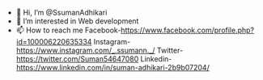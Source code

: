 - 👋 Hi, I’m @SsumanAdhikari
- 👀 I’m interested in Web development
- 📫 How to reach me
    Facebook-https://www.facebook.com/profile.php?id=100006220635334
    Instagram-https://www.instagram.com/_.ssumann._/
    Twitter-https://twitter.com/Suman54647080
    Linkedin-https://www.linkedin.com/in/suman-adhikari-2b9b07204/

<!---
SsumanAdhikari/SsumanAdhikari is a ✨ special ✨ repository because its `README.md` (this file) appears on your GitHub profile.
You can click the Preview link to take a look at your changes.
--->
